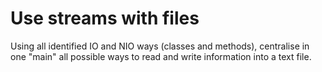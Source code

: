 # Use streams with files

Using all identified IO and NIO ways (classes and methods), centralise in one "main" all possible ways to read and write information into a text file.
